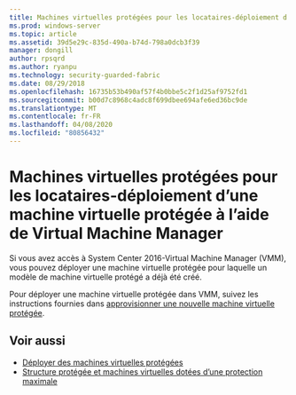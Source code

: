 ```yaml
---
title: Machines virtuelles protégées pour les locataires-déploiement d’une machine virtuelle protégée à l’aide de Virtual Machine Manager
ms.prod: windows-server
ms.topic: article
ms.assetid: 39d5e29c-835d-490a-b74d-798a0dcb3f39
manager: dongill
author: rpsqrd
ms.author: ryanpu
ms.technology: security-guarded-fabric
ms.date: 08/29/2018
ms.openlocfilehash: 16735b53b490af57f4b0bbe5c2f1d25af9752fd1
ms.sourcegitcommit: b00d7c8968c4adc8f699dbee694afe6ed36bc9de
ms.translationtype: MT
ms.contentlocale: fr-FR
ms.lasthandoff: 04/08/2020
ms.locfileid: "80856432"
---
```

# <a name="shielded-vms-for-tenants---deploying-a-shielded-vm-by-using-virtual-machine-manager"></a>Machines virtuelles protégées pour les locataires-déploiement d’une machine virtuelle protégée à l’aide de Virtual Machine Manager

Si vous avez accès à System Center 2016-Virtual Machine Manager (VMM), vous pouvez déployer une machine virtuelle protégée pour laquelle un modèle de machine virtuelle protégé a déjà été créé. 

Pour déployer une machine virtuelle protégée dans VMM, suivez les instructions fournies dans [approvisionner une nouvelle machine virtuelle protégée](https://technet.microsoft.com/system-center-docs/vmm/scenario/guarded-vms#provision-a-new-shielded-vm).

## <a name="see-also"></a>Voir aussi

- [Déployer des machines virtuelles protégées](guarded-fabric-configuration-scenarios-for-shielded-vms-overview.md)
- [Structure protégée et machines virtuelles dotées d’une protection maximale](guarded-fabric-and-shielded-vms-top-node.md)
